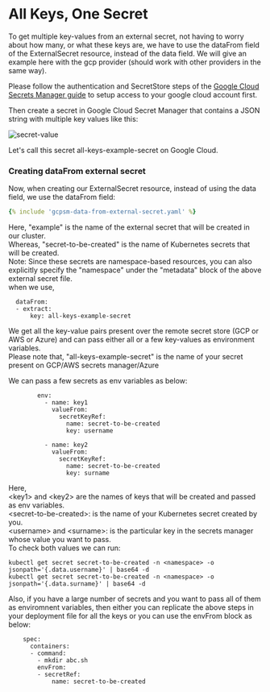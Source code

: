 # All Keys, One Secret

To get multiple key-values from an external secret, not having to worry about how many, or what these keys are, we have to use the dataFrom field of the ExternalSecret resource, instead of the data field. We will give an example here with the gcp provider (should work with other providers in the same way).

Please follow the authentication and SecretStore steps of the [Google Cloud Secrets Manager guide](../provider/google-secrets-manager.md) to setup access to your google cloud account first.

Then create a secret in Google Cloud Secret Manager that contains a JSON string with multiple key values like this:

![secret-value](../pictures/screenshot_json_string_gcp_secret_value.png)

Let's call this secret all-keys-example-secret on Google Cloud.
 

### Creating dataFrom external secret

Now, when creating our ExternalSecret resource, instead of using the data field, we use the dataFrom field:

```yaml
{% include 'gcpsm-data-from-external-secret.yaml' %}
```
Here, "example" is the name of the external secret that will be created in our cluster.    
Whereas, "secret-to-be-created" is the name of Kubernetes secrets that will be created.    
Note: Since these secrets are namespace-based resources, you can also explicitly specify the "namespace" under the "metadata" block of the above external secret file.    
when we use, 

```
  dataFrom:
  - extract:
      key: all-keys-example-secret
```
We get all the key-value pairs present over the remote secret store (GCP or AWS or Azure) and can pass either all or a few key-values as environment variables.    
Please note that, "all-keys-example-secret" is the name of your secret present on GCP/AWS secrets manager/Azure    
    
We can pass a few secrets as env variables as below:
```
        env:
          - name: key1
            valueFrom:
              secretKeyRef:
                name: secret-to-be-created
                key: username

          - name: key2
            valueFrom:
              secretKeyRef:
                name: secret-to-be-created
                key: surname
```
 
Here,    
\<key1\> and \<key2> are the names of keys that will be created and passed as env variables.    
\<secret-to-be-created\>: is the name of your Kubernetes secret created by you.    
\<username\> and \<surname>: is the particular key in the secrets manager whose value you want to pass.    
To check both values we can run:
```
kubectl get secret secret-to-be-created -n <namespace> -o jsonpath='{.data.username}' | base64 -d
kubectl get secret secret-to-be-created -n <namespace> -o jsonpath='{.data.surname}' | base64 -d
```

Also, if you have a large number of secrets and you want to pass all of them as enviromnent variables, then either you can replicate the above steps in your deployment file for all the keys or you can use the envFrom block as below:    

```
    spec:
      containers:
      - command:
        - mkdir abc.sh
        envFrom:
        - secretRef:
            name: secret-to-be-created
```
